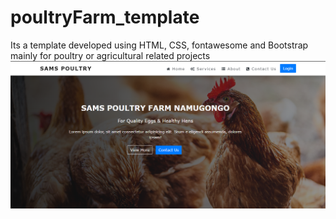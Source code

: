 # poultryFarm_template
Its a template developed using HTML, CSS, fontawesome and Bootstrap mainly for poultry or agricultural related  projects
<img src="screen_shots/header.png" width:100px/>
